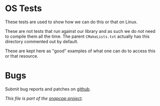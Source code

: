 
OS Tests
========

These tests are used to show how we can do this or that on Linux.

These are not tests that run against our library and as such we
do not need to compile them all the time. The parent `CMakeLists.txt`
actually has this directory commented out by default.

These are kept here as "good" examples of what one can do to access
this or that resource.


Bugs
====

Submit bug reports and patches on
[github](https://github.com/m2osw/snapwebsites/issues).


_This file is part of the [snapcpp project](https://snapwebsites.org/)._
